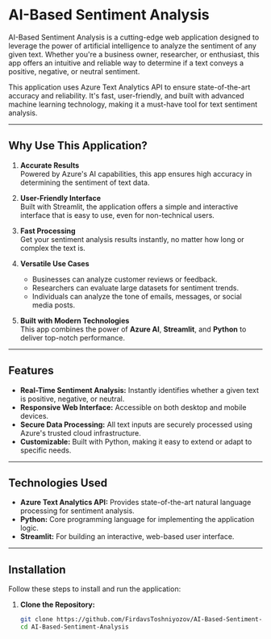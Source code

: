 # AI-Based Sentiment Analysis

AI-Based Sentiment Analysis is a cutting-edge web application designed to leverage the power of artificial intelligence to analyze the sentiment of any given text. Whether you're a business owner, researcher, or enthusiast, this app offers an intuitive and reliable way to determine if a text conveys a positive, negative, or neutral sentiment.

This application uses Azure Text Analytics API to ensure state-of-the-art accuracy and reliability. It's fast, user-friendly, and built with advanced machine learning technology, making it a must-have tool for text sentiment analysis.

---

## **Why Use This Application?**

1. **Accurate Results**  
   Powered by Azure's AI capabilities, this app ensures high accuracy in determining the sentiment of text data.

2. **User-Friendly Interface**  
   Built with Streamlit, the application offers a simple and interactive interface that is easy to use, even for non-technical users.

3. **Fast Processing**  
   Get your sentiment analysis results instantly, no matter how long or complex the text is.

4. **Versatile Use Cases**  
   - Businesses can analyze customer reviews or feedback.  
   - Researchers can evaluate large datasets for sentiment trends.  
   - Individuals can analyze the tone of emails, messages, or social media posts.

5. **Built with Modern Technologies**  
   This app combines the power of **Azure AI**, **Streamlit**, and **Python** to deliver top-notch performance.

---

## **Features**

- **Real-Time Sentiment Analysis:** Instantly identifies whether a given text is positive, negative, or neutral.  
- **Responsive Web Interface:** Accessible on both desktop and mobile devices.  
- **Secure Data Processing:** All text inputs are securely processed using Azure's trusted cloud infrastructure.  
- **Customizable:** Built with Python, making it easy to extend or adapt to specific needs.  

---

## **Technologies Used**

- **Azure Text Analytics API:** Provides state-of-the-art natural language processing for sentiment analysis.  
- **Python:** Core programming language for implementing the application logic.  
- **Streamlit:** For building an interactive, web-based user interface.  

---

## **Installation**

Follow these steps to install and run the application:

1. **Clone the Repository:**
   ```bash
   git clone https://github.com/FirdavsToshniyozov/AI-Based-Sentiment-Analysis.git
   cd AI-Based-Sentiment-Analysis

